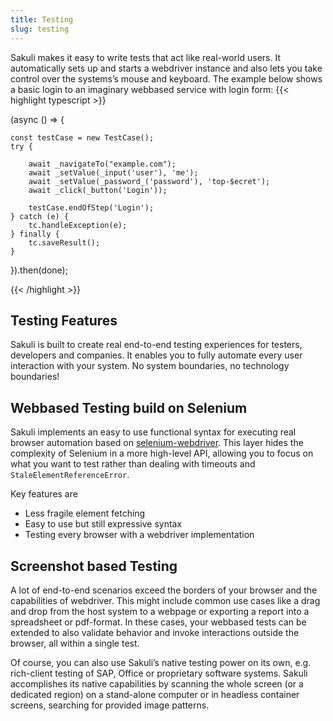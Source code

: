 ```yaml
---
title: Testing
slug: testing
---
```


Sakuli makes it easy to write tests that act like real-world users. It automatically sets up and starts a webdriver instance and also lets you take control over the systems’s mouse and keyboard. The example below shows a basic login to an imaginary webbased service with login form:
{{< highlight typescript >}}

(async () => {

    const testCase = new TestCase();
    try {

        await _navigateTo("example.com");
        await _setValue(_input('user'), 'me');
        await _setValue(_password_('password'), 'top-$ecret');
        await _click(_button('Login'));

        testCase.endOfStep('Login');
    } catch (e) {
        tc.handleException(e);
    } finally {
        tc.saveResult();
    }

}).then(done);

{{< /highlight >}}

## Testing Features

Sakuli is built to create real end-to-end testing experiences for testers, developers and companies. It enables you to fully automate every user interaction with your system. No system boundaries, no technology boundaries!

## Webbased Testing build on Selenium

Sakuli implements an easy to use functional syntax for executing real browser automation based on [selenium-webdriver](https://github.com/SeleniumHQ/selenium). This layer hides the complexity of Selenium in a more high-level API, allowing you to focus on what you want to test rather than dealing with timeouts and `StaleElementReferenceError`.

Key features are

- Less fragile element fetching
- Easy to use but still expressive syntax
- Testing every browser with a webdriver implementation

## Screenshot based Testing

A lot of end-to-end scenarios exceed the borders of your browser and the capabilities of webdriver. This might include common use cases like a drag and drop from the host system to a webpage or exporting a report into a spreadsheet or pdf-format. In these cases, your webbased tests can be extended to also validate behavior and invoke interactions outside the browser, all within a single test.

Of course, you can also use Sakuli’s native testing power on its own, e.g. rich-client testing of SAP, Office or proprietary software systems. Sakuli accomplishes its native capabilities by scanning the whole screen (or a dedicated region) on a stand-alone computer or in headless container screens, searching for provided image patterns.

